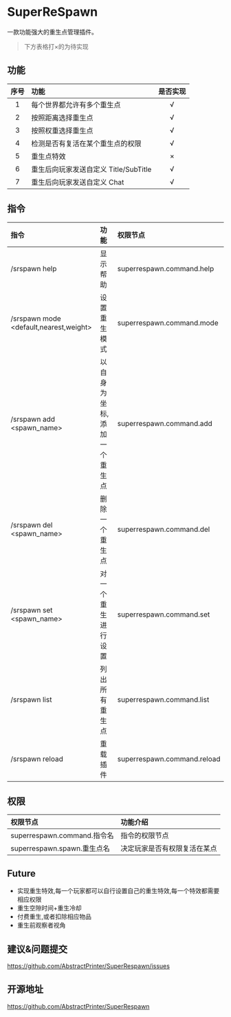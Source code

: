 # SuperReSpawn

一款功能强大的重生点管理插件。

> 下方表格打×的为待实现

## 功能

| 序号 | 功能 | 是否实现 |
| :----: | :---- | :----: |
| 1 | 每个世界都允许有多个重生点 | √ |
| 2 | 按照距离选择重生点 | √ |
| 3 | 按照权重选择重生点 | √ |
| 4 | 检测是否有复活在某个重生点的权限 | √ |
| 5 | 重生点特效 | × |
| 6 | 重生后向玩家发送自定义 Title/SubTitle | √ |
| 7 | 重生后向玩家发送自定义 Chat | √ |

## 指令

| 指令 | 功能 | 权限节点 |
| :---- | :---- | :---- |
| /srspawn help | 显示帮助 | superrespawn.command.help |
| /srspawn mode <default,nearest,weight> | 设置重生模式 | superrespawn.command.mode |
| /srspawn add <spawn_name> | 以自身为坐标,添加一个重生点 | superrespawn.command.add |
| /srspawn del <spawn_name> | 删除一个重生点 | superrespawn.command.del |
| /srspawn set <spawn_name> | 对一个重生进行设置 | superrespawn.command.set |
| /srspawn list | 列出所有重生点 | superrespawn.command.list |
| /srspawn reload | 重载插件 | superrespawn.command.reload |

## 权限

| 权限节点 | 功能介绍 |
| :---- | :---- |
| superrespawn.command.指令名 | 指令的权限节点 |
| superrespawn.spawn.重生点名 | 决定玩家是否有权限复活在某点 |

## Future
* 实现重生特效,每一个玩家都可以自行设置自己的重生特效,每一个特效都需要相应权限
* 重生空隙时间+重生冷却
* 付费重生,或者扣除相应物品
* 重生前观察者视角

## 建议&问题提交
https://github.com/AbstractPrinter/SuperRespawn/issues

## 开源地址
https://github.com/AbstractPrinter/SuperRespawn




